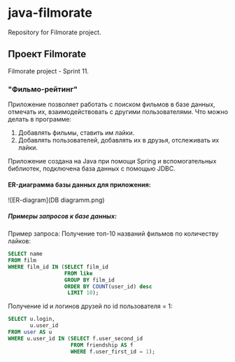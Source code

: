 # java-filmorate
Repository for Filmorate project.
## Проект Filmorate
Filmorate project - Sprint 11.
### "Фильмо-рейтинг"
Приложение позволяет работать с поиском фильмов в базе данных, отмечать их, взаимодействовать с другими пользователями.
Что можно делать в программе:
1. Добавлять фильмы, ставить им лайки.
2. Добавлять пользователей, добавлять их в друзья, отслеживать их лайки.

Приложение создана на Java при помощи Spring и вспомогательных библиотек, подключена база данных с помощью JDBC.

#### ER-диаграмма базы данных для приложения:
![ER-diagram](DB diagramm.png)

##### Примеры запросов к базе данных:

Пример запроса:
Получение топ-10 названий фильмов по количеству лайков:
```sql
SELECT name
FROM film
WHERE film_id IN (SELECT film_id
                  FROM like
                  GROUP BY film_id
                  ORDER BY COUNT(user_id) desc
                   LIMIT 10);
```
Получение id и логинов друзей по id пользователя = 1:
```sql 
SELECT u.login,
       u.user_id
FROM user AS u
WHERE u.user_id IN (SELECT f.user_second_id
                    FROM friendship AS f
                    WHERE f.user_first_id = 1);

